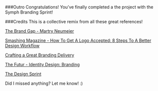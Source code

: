 ###Outro
Congratulations! You’ve finally completed a the project with the Symph Branding Sprint! 

###Credits
This is a collective remix from all these great references!

[The Brand Gap - Martry Neumeier](http://www.martyneumeier.com/the-brand-gap/)

[Smashing Magazine - How To Get A Logo Accepted: 8 Steps To A Better Design Workflow](https://www.smashingmagazine.com/2016/02/design-workflow/)

[Crafting a Great Branding Delivery](https://madebysidecar.com/journal/crafting-a-great-branding-delivery)

[The Futur - Identity Design: Branding](https://www.youtube.com/watch?v=pR7tMnKghDs&t=309s)

[The Design Sprint](http://www.gv.com/sprint/)

Did I missed anything? Let me know! :)